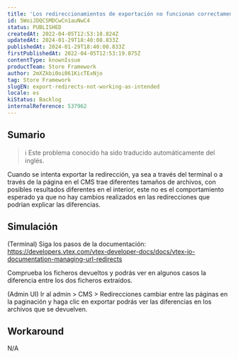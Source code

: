 ```yaml
---
title: 'Los redireccionamientos de exportación no funcionan correctamente'
id: 5WoiJDQCSMDCwCn1auNwC4
status: PUBLISHED
createdAt: 2022-04-05T12:53:18.824Z
updatedAt: 2024-01-29T18:40:08.833Z
publishedAt: 2024-01-29T18:40:08.833Z
firstPublishedAt: 2022-04-05T12:53:19.875Z
contentType: knownIssue
productTeam: Store Framework
author: 2mXZkbi0oi061KicTExNjo
tag: Store Framework
slugEN: export-redirects-not-working-as-intended
locale: es
kiStatus: Backlog
internalReference: 537962
---
```


## Sumario

>ℹ️ Este problema conocido ha sido traducido automáticamente del inglés.



Cuando se intenta exportar la redirección, ya sea a través del terminal o a través de la página en el CMS trae diferentes tamaños de archivos, con posibles resultados diferentes en el interior, este no es el comportamiento esperado ya que no hay cambios realizados en las redirecciones que podrían explicar las diferencias.



##

## Simulación



(Terminal) Siga los pasos de la documentación: https://developers.vtex.com/vtex-developer-docs/docs/vtex-io-documentation-managing-url-redirects

Comprueba los ficheros devueltos y podrás ver en algunos casos la diferencia entre los dos ficheros extraídos.

(Admin UI) Ir al admin > CMS > Redirecciones cambiar entre las páginas en la paginación y haga clic en exportar podrás ver las diferencias en los archivos que se devuelven.



## Workaround


N/A





